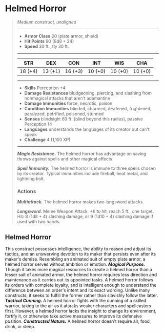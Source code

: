 # Helmed Horror
>*Medium construct, unaligned*
>___
>- **Armor Class** 20 (plate armor, shield)
>- **Hit Points** 60 (8d8 + 24)
>- **Speed** 30 ft., fly 30 ft.
>___
>|STR|DEX|CON|INT|WIS|CHA|
>|:---:|:---:|:---:|:---:|:---:|:---:|
>|18 (+4)|13 (+1)|16 (+3)|10 (+0)|10 (+0)|10 (+0)|
>___
>- **Skills** Perception +4
>- **Damage Resistances** bludgeoning, piercing, and slashing from nonmagical attacks that aren't adamantine
>- **Damage Immunities** force, necrotic, poison
>- **Condition Immunities** blinded, charmed, deafened, frightened, paralyzed, petrified, poisoned, stunned
>- **Senses** blindsight 60 ft. (blind beyond this radius), passive Perception 14
>- **Languages** understands the languages of its creator but can't speak
>- **Challenge** 4 (1,100 XP)
>___
>***Magic Resistance.*** The helmed horror has advantage on saving throws against spells and other magical effects.  
>
>***Spell Immunity.*** The helmed horror is immune to three spells chosen by its creator. Typical immunities include fireball, heat metal, and lightning bolt.  
>
>### Actions
>***Multiattack.*** The helmed horror makes two longsword attacks.  
>
>***Longsword.*** Melee Weapon Attack: +6 to hit, reach 5 ft., one target. Hit: 8 (1d8 + 4) slashing damage, or 9 (1d10 + 4) slashing damage if used with two hands.
## Helmed Horror
This construct possesses intelligence, the ability to reason and adjust its tactics, and an unswerving devotion to its maker that persists even after its maker's demise. Resembling an animated suit of empty plate armor, a helmed horror serves without ambition or emotion.
***Magical Purpose.*** Though it takes more magical resources to create a helmed horror than a lesser suit of animated armor, the helmed horror requires less direction and maintenance as it carries out its appointed tasks. A helmed horror follows its orders with complete loyalty, and is intelligent enough to understand the difference between an order's intent and its exact wording. Unlike many constructs, it seeks to fulfill the former rather than slavishly follow the latter.
***Tactical Cunning.*** A helmed horror fights with the cunning of a skilled warrior, taking to the air as it attacks weaker characters and spellcasters first. However, a helmed horror lacks the insight to change its environment, fortify it, or otherwise take active measures to improve its defensive position.
***Constructed Nature.*** A helmed horror doesn't require air, food, drink, or sleep.